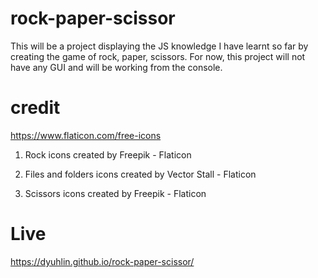# rock-paper-scissor

This will be a project displaying the JS knowledge I have learnt so far by creating the game of rock,
paper, scissors. For now, this project will not have any GUI and will be working from the console.

# credit
https://www.flaticon.com/free-icons

1. Rock icons created by Freepik - Flaticon

2. Files and folders icons created by Vector Stall - Flaticon

3. Scissors icons created by Freepik - Flaticon

# Live
https://dyuhlin.github.io/rock-paper-scissor/
